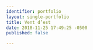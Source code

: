 ```yaml
---
identifier: portfolio
layout: single-portfolio
title: Vent d’est
date: 2018-11-25 17:49:25 -0500
published: false

---
```

